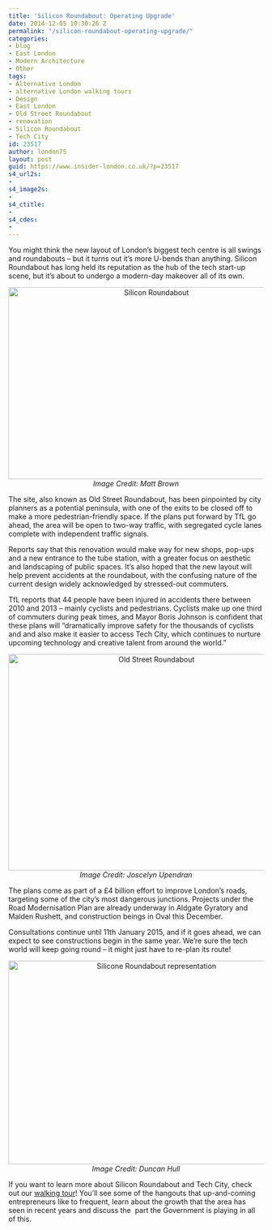 ```yaml
---
title: 'Silicon Roundabout: Operating Upgrade'
date: 2014-12-05 10:30:26 Z
permalink: "/silicon-roundabout-operating-upgrade/"
categories:
- blog
- East London
- Modern Architecture
- Other
tags:
- Alternative London
- alternative London walking tours
- Design
- East London
- Old Street Roundabout
- renovation
- Silicon Roundabout
- Tech City
id: 23517
author: london75
layout: post
guid: https://www.insider-london.co.uk/?p=23517
s4_url2s:
- 
s4_image2s:
- 
s4_ctitle:
- 
s4_cdes:
- 
---
```


You might think the new layout of London’s biggest tech centre is all swings and roundabouts – but it turns out it’s more U-bends than anything. Silicon Roundabout has long held its reputation as the hub of the tech start-up scene, but it’s about to undergo a modern-day makeover all of its own.

<p style="text-align: center;">
  <a href="/wp-content/uploads/2014/11/BeFunky_Matt-Brown.jpg_mini.jpg"><img class="aligncenter size-full wp-image-23522" src="/wp-content/uploads/2014/11/BeFunky_Matt-Brown.jpg_mini.jpg" alt="Silicon Roundabout" width="569" height="379" /></a><em>Image Credit: Matt Brown</em>
</p>

The site, also known as Old Street Roundabout, has been pinpointed by city planners as a potential peninsula, with one of the exits to be closed off to make a more pedestrian-friendly space. If the plans put forward by TfL go ahead, the area will be open to two-way traffic, with segregated cycle lanes complete with independent traffic signals.

Reports say that this renovation would make way for new shops, pop-ups and a new entrance to the tube station, with a greater focus on aesthetic and landscaping of public spaces. It’s also hoped that the new layout will help prevent accidents at the roundabout, with the confusing nature of the current design widely acknowledged by stressed-out commuters.

TfL reports that 44 people have been injured in accidents there between 2010 and 2013 – mainly cyclists and pedestrians. Cyclists make up one third of commuters during peak times, and Mayor Boris Johnson is confident that these plans will “dramatically improve safety for the thousands of cyclists and and also make it easier to access Tech City, which continues to nurture upcoming technology and creative talent from around the world.”

<p style="text-align: center;">
  <a href="/wp-content/uploads/2014/11/BeFunky_Joscelyn-Upendran.jpg_mini.jpg"><img class="aligncenter size-full wp-image-23521" src="/wp-content/uploads/2014/11/BeFunky_Joscelyn-Upendran.jpg_mini.jpg" alt="Old Street Roundabout" width="569" height="427" /></a><em>Image Credit: Joscelyn Upendran</em>
</p>

The plans come as part of a £4 billion effort to improve London’s roads, targeting some of the city’s most dangerous junctions. Projects under the Road Modernisation Plan are already underway in Aldgate Gyratory and Malden Rushett, and construction beings in Oval this December.

Consultations continue until 11th January 2015, and if it goes ahead, we can expect to see constructions begin in the same year. We’re sure the tech world will keep going round – it might just have to re-plan its route!

<p style="text-align: center;">
  <a href="/wp-content/uploads/2014/11/BeFunky_Duncan-Hull.jpg_mini.jpg"><img class="aligncenter size-full wp-image-23520" src="/wp-content/uploads/2014/11/BeFunky_Duncan-Hull.jpg_mini.jpg" alt="Silicone Roundabout representation" width="569" height="402" /></a><em>Image Credit: Duncan Hull</em>
</p>

<p style="text-align: left;">
  If you want to learn more about Silicon Roundabout and Tech City, check out our <a href="https://www.insider-london.co.uk/silicon-roundabout-tech-city-tour/">walking tour</a>! You’ll see some of the hangouts that up-and-coming entrepreneurs like to frequent, learn about the growth that the area has seen in recent years and discuss the  part the Government is playing in all of this.
</p>